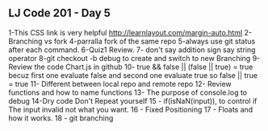 ## LJ Code 201 - Day 5
1-This CSS link is very helpful http://learnlayout.com/margin-auto.html
2- Branching vs fork
4-parralla fork of the same repo
5-always use git status after each command.
6-Quiz1 Review.
7- don't say addition sign say string operator
8-git checkout -b debug to create and switch to new Branching
9-Review the code Chart.js in github
10- true && false || (false || true) = true becuz first one evaluate false and second one evaluate true so false || true = true
11- Different between local repo and remote repo
12- Review functions and how to name functions
13- The purpose of console.log to debug
14-Dry code Don't Repeat yourself
15 - if(isNaN(input)), to control if The input invalid not what you want.
16 - Fixed Positioning
17 - Floats and how it works.
18 - git branching
